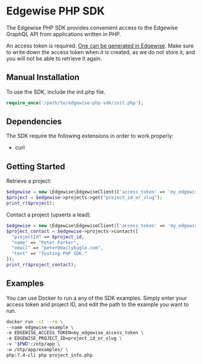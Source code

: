 # Edgewise PHP SDK

The Edgewise PHP SDK provides convenient access to the
Edgewise GraphQL API from applications written in PHP.

An access token is required. [One can be generated in Edgewise](https://sellercentral.edgewiserealty.com/profile/access-tokens). Make sure to
write down the access token when it is created, as we
do not store it, and you will not be able to retrieve
it again.

## Manual Installation

To use the SDK, include the init.php file.

```php
require_once('/path/to/edgewise-php-sdk/init.php');
```

## Dependencies

The SDK require the following extensions in order to work properly:

- curl

## Getting Started

Retrieve a project:

```php
$edgewise = new \Edgewise\EdgewiseClient(['access_token' => 'my_edgewise_access_token']);
$project = $edgewise->projects->get("project_id_or_slug");
print_r($project);
```

Contact a project (upserts a lead):

```php
$edgewise = new \Edgewise\EdgewiseClient(['access_token' => 'my_edgewise_access_token']);
$project_contact = $edgewise->projects->contact([
  "projectId" => $project_id,
  "name" => "Peter Parker",
  "email" => "peter@dailybugle.com",
  "text" => "Testing PHP SDK."
]);
print_r($project_contact);
```

## Examples

You can use Docker to run a any of the SDK examples.
Simply enter your access token and project ID, and edit the path to
the example you want to run.

```bash
docker run -it --rm \
--name edgewise-example \
-e EDGEWISE_ACCESS_TOKEN=my_edgewise_access_token \
-e EDGEWISE_PROJECT_ID=project_id_or_slug \
-v "$PWD":/otp/app \
-w /otp/app/examples/ \
php:7.4-cli php project_info.php
```
